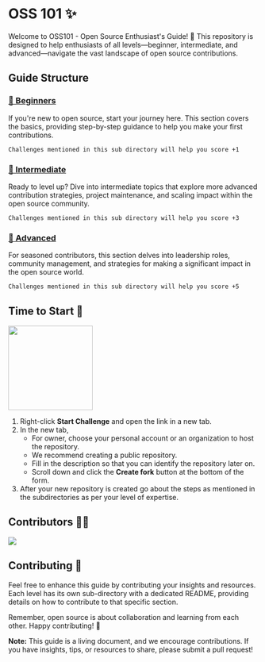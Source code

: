 # OSS 101 ✨

Welcome to OSS101 - Open Source Enthusiast's Guide! 🚀 This repository is designed to help enthusiasts of all levels—beginner, intermediate, and advanced—navigate the vast landscape of open source contributions.

## Guide Structure
<!--<img align="right" height="560" src="https://github.com/NebulaTris/oss101/assets/94922914/5cedaf81-e146-4ca7-854c-cb3148ced5cb">-->

### [🌱 Beginners](Beginner/)
If you're new to open source, start your journey here. This section covers the basics, providing step-by-step guidance to help you make your first contributions.

``Challenges mentioned in this sub directory will help you score +1`` 

### [🚀 Intermediate](Intermediate/)
Ready to level up? Dive into intermediate topics that explore more advanced contribution strategies, project maintenance, and scaling impact within the open source community.

``Challenges mentioned in this sub directory will help you score +3``  

### [🌟 Advanced](Advanced/)
For seasoned contributors, this section delves into leadership roles, community management, and strategies for making a significant impact in the open source world.

``Challenges mentioned in this sub directory will help you score +5``

## Time to Start 🚀

<a href="https://github.com/NebulaTris/oss101/fork"><img width="170" src="https://github.com/NebulaTris/oss101/assets/94922914/b5220396-65c8-463b-a1b7-f78a6835c29f"></a>

1. Right-click **Start Challenge** and open the link in a new tab.
2. In the new tab,
   - For owner, choose your personal account or an organization to host the repository.
   - We recommend creating a public repository.
   - Fill in the description so that you can identify the repository later on.
   - Scroll down and click the **Create fork** button at the bottom of the form.
3. After your new repository is created go about the steps as mentioned in the subdirectories as per your level of expertise.

## Contributors 🥳🎉

<a href="https://github.com/NebulaTris/oss101/graphs/contributors">
  <img src="https://contrib.rocks/image?repo=NebulaTris/oss101" />
</a>

## Contributing 🤝

Feel free to enhance this guide by contributing your insights and resources. Each level has its own sub-directory with a dedicated README, providing details on how to contribute to that specific section.

Remember, open source is about collaboration and learning from each other. Happy contributing! 🎉

**Note:** This guide is a living document, and we encourage contributions. If you have insights, tips, or resources to share, please submit a pull request!
